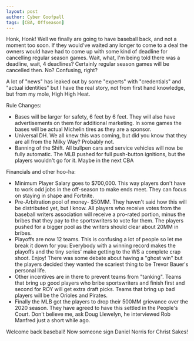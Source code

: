 ```yaml
---
layout: post
author: Cyber Goofpall
tags: [CBA, Offseason]
---
```



Honk, Honk! Well we finally are going to have baseball back, and not a moment too soon. If they would've waited any longer to come to a deal the owners would have had to come up with some kind of deadline for cancelling regular season games. Wait, what, I'm being told there was a deadline, wait, 4 deadlines? Certainly regular season games will be cancelled then. No? Confusing, right?

A lot of "news" has leaked out by some "experts" with "credentials" and "actual identities" but I have the real story, not from first hand knowledge, but from my mole, High High Heat.

Rule Changes:

- Bases will be larger for safety, 6 feet by 6 feet. They will also have advertisements on them for additional marketing. In some games the bases will be actual Michelin tires as they are a sponsor.
- Universal DH. We all knew this was coming, but did you know that they are all from the Milky Way? Probably not.
- Banning of the Shift. All bullpen cars and service vehicles will now be fully automatic. The MLB pushed for full push-button ignitions, but the players wouldn't go for it. Maybe in the next CBA

Financials and other hoo-ha:

- Minimum Player Salary goes to $700,000. This way players don't have to work odd jobs in the off-season to make ends meet. They can focus on staying in shape and Fortnite.
- Pre-Arbitration pool of money- $50MM. They haven't said how this will be distributed yet, but I know. All players who receive votes from the baseball writers association will receive a pro-rated portion, minus the bribes that they pay to the sportswriters to vote for them. The players pushed for a bigger pool as the writers should clear about 20MM in bribes.
- Playoffs are now 12 teams. This is confusing a lot of people so let me break it down for you: Everybody with a winning record makes the playoffs and the tiny series' make getting to the WS a complete crap shoot. Enjoy! There was some debate about having a "ghost win" but the players decided they wanted the scariest thing to be Trevor Bauer's personal life.
- Other incentives are in there to prevent teams from "tanking". Teams that bring up good players who bribe sportswriters and finish first and second for ROY will get extra draft picks. Teams that bring up bad players will be the Orioles and Pirates.
- Finally the MLB got the players to drop their 500MM grievance over the 2020 season. They have agreed to have this settled in the People's Court. Don't believe me, ask Doug Llewelyn, he interviewed Rob Manfred just a short while ago.

Welcome back baseball! Now someone sign Daniel Norris for Christ Sakes!